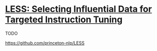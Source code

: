 # [LESS: Selecting Influential Data for Targeted Instruction Tuning](https://openreview.net/forum?id=dViuaBxVul)

TODO

https://github.com/princeton-nlp/LESS
